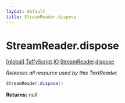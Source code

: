 ```yaml
---
layout: default
title: StreamReader.dispose
---
```


# StreamReader.dispose

[\[global\]]({{site.baseurl}}/docs/).[TaffyScript]({{site.baseurl}}/docs/TaffyScript/).[IO]({{site.baseurl}}/docs/TaffyScript/IO/).[StreamReader]({{site.baseurl}}/docs/TaffyScript/IO/StreamReader/).[dispose]({{site.baseurl}}/docs/TaffyScript/IO/StreamReader/dispose/)

_Releases all resource used by this TextReader._

```cs
StreamReader.dispose()
```

**Returns:** null
